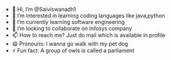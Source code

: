 - 👋 Hi, I’m @Saiviswanadh1
- 👀 I’m interested in learning coding languages like java,python
- 🌱 I’m currently learning software engineering
- 💞️ I’m looking to collaborate on Infosys company
- 📫 How to reach me? Just do mail which is available in profile
- 😄 Pronouns: I wanna go walk with my pet dog
- ⚡ Fun fact: A group of owls is called a parliament

<!---
Saiviswanadh1/Saiviswanadh1 is a ✨ special ✨ repository because its `README.md` (this file) appears on your GitHub profile.
You can click the Preview link to take a look at your changes.
--->
